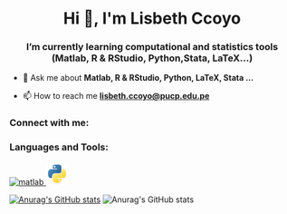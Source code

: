 <h1 align="center">Hi 👋, I'm Lisbeth Ccoyo</h1>
<h3 align="center">I’m currently learning computational and statistics tools (Matlab, R & RStudio, Python,Stata, LaTeX...)</h3>

- 💬 Ask me about **Matlab, R & RStudio, Python, LaTeX, Stata ...**

- 📫 How to reach me **lisbeth.ccoyo@pucp.edu.pe**

<h3 align="left">Connect with me:</h3>
<p align="left">
</p>

<h3 align="left">Languages and Tools:</h3>
<p align="left"> <a href="https://www.mathworks.com/" target="_blank" rel="noreferrer"> <img src="https://upload.wikimedia.org/wikipedia/commons/2/21/Matlab_Logo.png" alt="matlab" width="40" height="40"/> </a> <a href="https://www.python.org" target="_blank" rel="noreferrer"> <img src="https://raw.githubusercontent.com/devicons/devicon/master/icons/python/python-original.svg" alt="python" width="40" height="40"/> </a> </p>

[![Anurag's GitHub stats](https://github-readme-stats.vercel.app/api?username=ccoyox)](https://github.com/ccoyox/github-readme-stats)
![Anurag's GitHub stats](https://github-readme-stats.vercel.app/api?username=ccoyox&show_icons=true)
